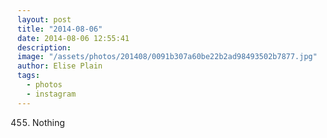 ```yaml
---
layout: post
title: "2014-08-06"
date: 2014-08-06 12:55:41
description: 
image: "/assets/photos/201408/0091b307a60be22b2ad98493502b7877.jpg"
author: Elise Plain
tags: 
  - photos
  - instagram
---
```


455. Nothing
<p></p>
